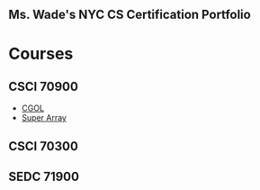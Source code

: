 ## Ms. Wade's NYC CS Certification Portfolio


# Courses

## CSCI 70900 
- [CGOL](https://github.com/hunter-teacher-cert/cohort-3-summer-work-awade05/blob/master/programming/3/Cgol.java)
- [Super Array](https://github.com/hunter-teacher-cert/cohort-3-summer-work-awade05/blob/master/programming/6/sa/SuperArray.java)

## CSCI 70300 
## SEDC 71900 



